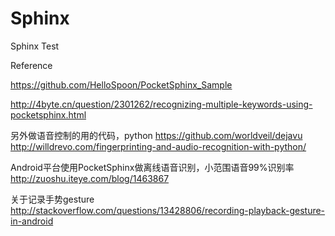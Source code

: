# Sphinx
Sphinx Test


Reference

https://github.com/HelloSpoon/PocketSphinx_Sample

http://4byte.cn/question/2301262/recognizing-multiple-keywords-using-pocketsphinx.html

另外做语音控制的用的代码，python
https://github.com/worldveil/dejavu
http://willdrevo.com/fingerprinting-and-audio-recognition-with-python/

Android平台使用PocketSphinx做离线语音识别，小范围语音99%识别率
http://zuoshu.iteye.com/blog/1463867

关于记录手势gesture
http://stackoverflow.com/questions/13428806/recording-playback-gesture-in-android
